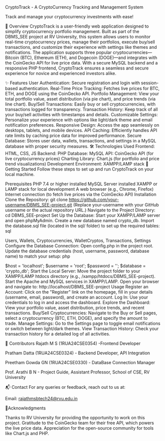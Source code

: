 CryptoTrack - A CryptoCurrency Tracking and Management System


Track and manage your cryptocurrency investments with ease!

📖 Overview
CryptoTrack is a user-friendly web application designed to simplify cryptocurrency portfolio management. Built as part of the DBMS_SEE project at RV University, this system allows users to monitor real-time cryptocurrency prices, manage their portfolios, execute buy/sell transactions, and customize their experience with settings like themes and notifications. The application supports three popular cryptocurrencies—Bitcoin (BTC), Ethereum (ETH), and Dogecoin (DOGE)—and integrates with the CoinGecko API for live price data. With a secure MySQL backend and a responsive PHP frontend, CryptoTrack ensures a seamless and secure experience for novice and experienced investors alike.

✨ Features
User Authentication: Secure registration and login with session-based authentication.
Real-Time Price Tracking: Fetches live prices for BTC, ETH, and DOGE using the CoinGecko API.
Portfolio Management: View your total portfolio value, asset distribution (via pie chart), and price trends (via line chart).
Buy/Sell Transactions: Easily buy or sell cryptocurrencies, with transactions logged for transparency.
Transaction History: Keep track of all your buy/sell activities with timestamps and details.
Customizable Settings: Personalize your experience with options like light/dark theme and email notification preferences.
Responsive Design: Access the app seamlessly on desktops, tablets, and mobile devices.
API Caching: Efficiently handles API rate limits by caching price data for improved performance.
Secure Database: Stores user data, wallets, transactions, and settings in a MySQL database with proper security measures.
🛠️ Technologies Used
Frontend: HTML, CSS, JS
Backend: PHP
Database: MySQL
API: CoinGecko API (for live cryptocurrency prices)
Charting Library: Chart.js (for portfolio and price trend visualizations)
Development Environment: XAMPP/LAMP stack
🚀 Getting Started
Follow these steps to set up and run CryptoTrack on your local machine.

Prerequisites
PHP 7.4 or higher installed
MySQL Server installed
XAMPP or LAMP stack for local development
A web browser (e.g., Chrome, Firefox)
Internet connection (to fetch live prices via the CoinGecko API)
Installation
Clone the Repository:
git clone https://github.com/your-username/DBMS_SEE-project.git
(Replace your-username with your GitHub username or the actual repository URL.)
Navigate to the Project Directory:
cd DBMS_SEE-project
Set Up the Database:
Start your XAMPP/LAMP server and open phpMyAdmin.
Create a new database named crypto_db.
Import the database.sql file (located in the sql/ folder) to set up the required tables:
sql

Users, Wallets, Cryptocurrencies, WalletCryptos, Transactions, Settings
Configure the Database Connection:
Open config.php in the project root.
Update the database credentials (host, username, password, database name) to match your setup:
php

$host = 'localhost';
$username = 'root';
$password = '';
$database = 'crypto_db';
Start the Local Server:
Move the project folder to your XAMPP/LAMP htdocs directory (e.g., /xampp/htdocs/DBMS_SEE-project).
Start the Apache and MySQL services in XAMPP/LAMP.
Open your browser and navigate to:
http://localhost/DBMS_SEE-project
Usage
Register an Account: Click on the "Register" link on the homepage, fill in your details (username, email, password), and create an account.
Log In: Use your credentials to log in and access the dashboard.
Explore the Dashboard: View your portfolio value, asset distribution, price trends, and recent transactions.
Buy/Sell Cryptocurrencies: Navigate to the Buy or Sell pages, select a cryptocurrency (BTC, ETH, DOGE), and specify the amount to trade.
Manage Settings: Go to the Settings page to toggle email notifications or switch between light/dark themes.
View Transaction History: Check your transaction history for a detailed log of all activities.


🤝 Contributors
Rajath M S (1RUA24CSE0354) -Frontend Developer

Pratham Datta (1RUA24CSE0324) - Backend Developer, API Integration

Preetham Gowda GN (1RUA24CSE0330) - DataBase Connection Manager

Prof. Arathi B N - Project Guide, Assistant Professor, School of CSE, RV University

📬 Contact
For any queries or feedback, reach out to us at:

Email: rajathmsbtech24@rvu.edu.in 

🙏Acknowledgments

Thanks to RV University for providing the opportunity to work on this project.
Gratitude to the CoinGecko team for their free API, which powers the live price data.
Appreciation for the open-source community for tools like Chart.js and PHP.
